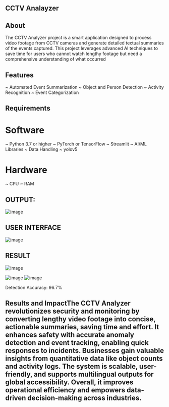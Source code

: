 ## CCTV Analayzer



## About

The CCTV Analyzer project is a smart application designed to process video footage from CCTV cameras and generate detailed textual summaries of the events captured. This project leverages advanced AI techniques to save time for users who cannot watch lengthy footage but need a comprehensive understanding of what occurred

## Features
~ Automated Event Summarization
~ Object and Person Detection
~ Activity Recognition
~ Event Categorization

## Requirements
# Software
~ Python 3.7 or higher
~ PyTorch or TensorFlow
~ Streamlit
~ AI/ML Libraries
~ Data Handling
~ yolov5
# Hardware
~ CPU
~ RAM

## OUTPUT:
![image](https://github.com/user-attachments/assets/4516ad02-1dea-48fc-8db5-a45bd13dd6de)
## USER INTERFACE
![image](https://github.com/user-attachments/assets/839ccc31-ea39-4b72-b77e-7431822c52ad)

## RESULT
![image](https://github.com/user-attachments/assets/266a5ebc-c74f-4bd2-bb11-88707a961f2c)

![image](https://github.com/user-attachments/assets/23f9e3e8-857b-4403-b8e2-e9aeeab55709)
![image](https://github.com/user-attachments/assets/903289ad-4012-48e5-8fc3-44a53b7dfff9)


Detection Accuracy: 96.7%


## Results and ImpactThe CCTV Analyzer revolutionizes security and monitoring by converting lengthy video footage into concise, actionable summaries, saving time and effort. It enhances safety with accurate anomaly detection and event tracking, enabling quick responses to incidents. Businesses gain valuable insights from quantitative data like object counts and activity logs. The system is scalable, user-friendly, and supports multilingual outputs for global accessibility. Overall, it improves operational efficiency and empowers data-driven decision-making across industries.
